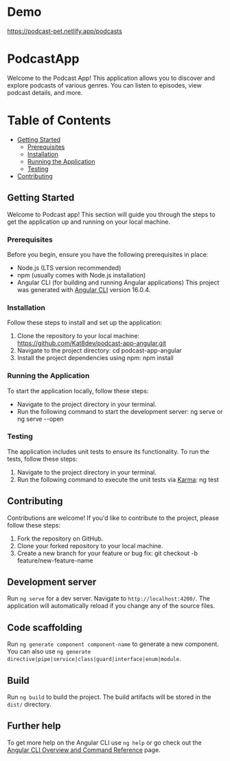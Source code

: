 # Demo 
  <a href="https://podcast-pet.netlify.app/podcasts" target="_blank">https://podcast-pet.netlify.app/podcasts</a>
# PodcastApp
Welcome to the Podcast App! This application allows you to discover and explore podcasts of various genres. You can listen to episodes, view podcast details, and more.

# Table of Contents
- [Getting Started](#getting-started)
  - [Prerequisites](#prerequisites)
  - [Installation](#installation)
  - [Running the Application](#running-the-application)
  - [Testing](#testing)
- [Contributing](#contributing)

## Getting Started

Welcome to Podcast app! This section will guide you through the steps to get the application up and running on your local machine.

### Prerequisites

Before you begin, ensure you have the following prerequisites in place:
- Node.js (LTS version recommended)
- npm (usually comes with Node.js installation)
- Angular CLI (for building and running Angular applications)
  This project was generated with [Angular CLI](https://github.com/angular/angular-cli) version 16.0.4.

### Installation

Follow these steps to install and set up the application:

1. Clone the repository to your local machine: https://github.com/Kat8dev/podcast-app-angular.git
2. Navigate to the project directory: cd podcast-app-angular
3. Install the project dependencies using npm: npm install

### Running the Application

To start the application locally, follow these steps:

- Navigate to the project directory in your terminal.
- Run the following command to start the development server: ng serve  or ng serve --open

### Testing

The application includes unit tests to ensure its functionality. To run the tests, follow these steps:

1. Navigate to the project directory in your terminal.
2. Run the following command to execute the unit tests via [Karma](https://karma-runner.github.io): ng test

## Contributing

Contributions are welcome! If you'd like to contribute to the project, please follow these steps:

1. Fork the repository on GitHub.
2. Clone your forked repository to your local machine.
3. Create a new branch for your feature or bug fix: git checkout -b feature/new-feature-name

## Development server

Run `ng serve` for a dev server. Navigate to `http://localhost:4200/`. The application will automatically reload if you change any of the source files.

## Code scaffolding

Run `ng generate component component-name` to generate a new component. You can also use `ng generate directive|pipe|service|class|guard|interface|enum|module`.

## Build

Run `ng build` to build the project. The build artifacts will be stored in the `dist/` directory.

## Further help

To get more help on the Angular CLI use `ng help` or go check out the [Angular CLI Overview and Command Reference](https://angular.io/cli) page.
